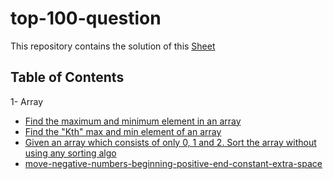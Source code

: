# top-100-question

This repository contains the solution of this [Sheet](https://drive.google.com/file/d/1BGEnW1HwB-gtKDmu_Qh_ShJJVenk9M2C/view?usp=sharing)

## Table of Contents

1- Array

- [Find the maximum and minimum element in an array](https://www.geeksforgeeks.org/maximum-and-minimum-in-an-array/)
- [Find the "Kth" max and min element of an array](https://practice.geeksforgeeks.org/problems/kth-smallest-element/0)
- [Given an array which consists of only 0, 1 and 2. Sort the array without using any sorting algo](https://practice.geeksforgeeks.org/problems/sort-an-array-of-0s-1s-and-2s/0)
- [move-negative-numbers-beginning-positive-end-constant-extra-space](https://www.geeksforgeeks.org/move-negative-numbers-beginning-positive-end-constant-extra-space/)
